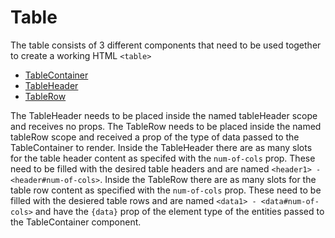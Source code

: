 # Table

The table consists of 3 different components that need to be used together to create a working HTML `<table>`

* [TableContainer](table/tableContainer.md)
* [TableHeader](table/tableHeader.md)
* [TableRow](table/tableRow.md)

The TableHeader needs to be placed inside the named tableHeader scope and receives no props.
The TableRow needs to be placed inside the named tableRow scope and received a prop of the type of data passed to the TableContainer to render.
Inside the TableHeader there are as many slots for the table header content as specifed with the `num-of-cols` prop.
These need to be filled with the desired table headers and are named `<header1> - <header#num-of-cols>`.
Inside the TableRow there are as many slots for the table row content as specified with the `num-of-cols` prop.
These need to be filled with the desiered table rows and are named `<data1> - <data#num-of-cols>` and have the `{data}` prop of the element type of the entities passed to the TableContainer component.